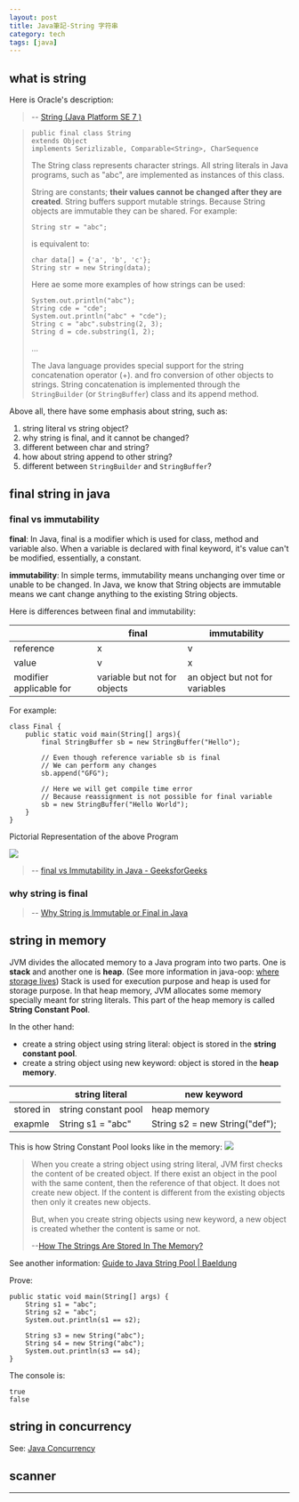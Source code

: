 ```yaml
---
layout: post
title: Java筆記-String 字符串
category: tech
tags: [java]
---
```


## what is string

Here is Oracle's description:
> -- [String (Java Platform SE 7 )](https://docs.oracle.com/javase/7/docs/api/java/lang/String.html)

> ```
> public final class String
> extends Object
> implements Serizlizable, Comparable<String>, CharSequence   
> ```
>
> The String class represents character strings. All string literals in Java programs, such as "abc",
> are implemented as instances of this class.
>
> String are constants; **their values cannot be changed after they are created**. String buffers support
> mutable strings. Because String objects are immutable they can be shared. For example:
>
> `String str = "abc";`
>
> is equivalent to:
>
> ```
> char data[] = {'a', 'b', 'c'};
> String str = new String(data);
> ```
>
> Here ae some more examples of how strings can be used:
> ```
> System.out.println("abc");
> String cde = "cde";
> System.out.println("abc" + "cde");
> String c = "abc".substring(2, 3);
> String d = cde.substring(1, 2);
> ```
>
> ...
>
> The Java language provides special support for the string concatenation operator (+). and fro conversion of
> other objects to strings. String concatenation is implemented through the `StringBuilder` (or `StringBuffer`)
> class and its append method.

Above all, there have some emphasis about string, such as:
1. string literal vs string object?
2. why string is final, and it cannot be changed?
3. different between char and string?
4. how about string append to other string?
5. different between `StringBuilder` and `StringBuffer`?

## final string in java

### final vs immutability

**final**: In Java, final is a modifier which is used for class, method and variable also. When a variable is declared
 with final keyword, it's value can't be modified, essentially, a constant.
 
 **immutability**: In simple terms, immutability means unchanging over time or unable to be changed. In Java, we know
 that String objects are immutable means we cant change anything to the existing String objects.

Here is differences between final and immutability:

 <table>
     <thead>
         <tr>
             <th></th>
             <th>final</th>
             <th>immutability</th>
         </tr>
     </thead>
     <tbody>
         <tr>
             <td>reference</td>
             <td>x</td>
             <td>v</td>
         </tr>
         <tr>
             <td>value</td>
             <td>v</td>
             <td>x</td>
         </tr>
         <tr>
             <td>modifier applicable for</td>
             <td>variable but not for objects</td>
             <td>an object but not for variables</td>
         </tr>
     </tbody>
 </table>

For example:

```
class Final {
    public static void main(String[] args){
        final StringBuffer sb = new StringBuffer("Hello");
        
        // Even though reference variable sb is final
        // We can perform any changes
        sb.append("GFG");
        
        // Here we will get compile time error
        // Because reassignment is not possible for final variable
        sb = new StringBuffer("Hello World");
    }
}
```

Pictorial Representation of the above Program

![](http://www.hauchenglee.com/assets/images/tech/final-vs-immutability.png)

> -- [final vs Immutability in Java - GeeksforGeeks](https://www.geeksforgeeks.org/final-vs-immutability-java/)

### why string is final

> -- [Why String is Immutable or Final in Java](https://javarevisited.blogspot.com/2010/10/why-string-is-immutable-or-final-in-java.html)

## string in memory

JVM divides the allocated memory to a Java program into two parts. One is **stack** and another one is **heap**.
 (See more information in java-oop: [where storage lives](http://hauchenglee.com/tech/2019/11/05/java-oop.html#where-storage-lives))
 Stack is used for execution purpose and heap is used for storage purpose. In that heap memory, JVM allocates some
 memory specially meant for string literals. This part of the heap memory is called **String Constant Pool**.

In the other hand:
- create a string object using string literal: object is stored in the **string constant pool**.
- create a string object using new keyword: object is stored in the **heap memory**.

<table>
    <thead>
        <tr>
            <th></th>
            <th>string literal</th>
            <th>new keyword</th>
        </tr>
    </thead>
    <tbody>
        <tr>
            <td>stored in</td>
            <td>string constant pool</td>
            <td>heap memory</td>
        </tr>
        <tr>
            <td>exapmle</td>
            <td>String s1 = "abc"</td>
            <td>String s2 = new String("def");</td>
        </tr>
    </tbody>
</table>

This is how String Constant Pool looks like in the memory:
![](http://www.hauchenglee.com/assets/images/tech/string-in-memory-allotment.png)

> When you create a string object using string literal, JVM first checks the content of be created object. If there exist an
> object in the pool with the same content, then the reference of that object. It does not create new object. If the content
> is different from the existing objects then only it creates new objects.
>
> But, when you create string objects using new keyword, a new object is created whether the content is same or not.
>
> --[How The Strings Are Stored In The Memory?](https://javaconceptoftheday.com/how-the-strings-are-stored-in-the-memory/)

See another information: [Guide to Java String Pool | Baeldung](https://www.baeldung.com/java-string-pool)

Prove:
```
public static void main(String[] args) {
    String s1 = "abc";
    String s2 = "abc";
    System.out.println(s1 == s2);

    String s3 = new String("abc");
    String s4 = new String("abc");
    System.out.println(s3 == s4);
}
```

The console is:
```
true
false
```

## string in concurrency

See: [Java Concurrency]()

## scanner

---